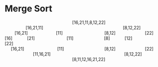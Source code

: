 # Merge Sort  

&nbsp;&nbsp;&nbsp;&nbsp;&nbsp;&nbsp;&nbsp;&nbsp;&nbsp;&nbsp;&nbsp;&nbsp;&nbsp;&nbsp;&nbsp;&nbsp;&nbsp;&nbsp;&nbsp;&nbsp;&nbsp;&nbsp; &nbsp;&nbsp;&nbsp;&nbsp;&nbsp;&nbsp;&nbsp;&nbsp;&nbsp;&nbsp;&nbsp;&nbsp;&nbsp;&nbsp;&nbsp;&nbsp;&nbsp;&nbsp;&nbsp;&nbsp;&nbsp;&nbsp; &nbsp;&nbsp;&nbsp;&nbsp;&nbsp;&nbsp;&nbsp;&nbsp;&nbsp;[16,21,11,8,12,22]
<br>
&nbsp;&nbsp;&nbsp;&nbsp;&nbsp;&nbsp;&nbsp;&nbsp;&nbsp;&nbsp;&nbsp;&nbsp;&nbsp;&nbsp;&nbsp;&nbsp; [16,21,11] &nbsp;&nbsp;&nbsp;&nbsp;&nbsp;&nbsp;&nbsp;&nbsp;&nbsp;&nbsp;&nbsp; &nbsp;&nbsp;&nbsp;&nbsp;&nbsp;&nbsp;&nbsp;&nbsp;&nbsp;&nbsp;&nbsp; &nbsp;&nbsp;&nbsp;&nbsp;&nbsp;&nbsp;&nbsp;&nbsp;&nbsp;&nbsp;&nbsp;&nbsp;&nbsp;&nbsp;&nbsp;&nbsp;&nbsp;&nbsp;&nbsp;&nbsp;&nbsp;&nbsp;&nbsp;&nbsp;&nbsp;&nbsp;&nbsp;&nbsp;&nbsp;&nbsp;&nbsp; &nbsp;&nbsp;&nbsp;&nbsp;&nbsp;&nbsp;&nbsp;  [8,12,22]
<br>
&nbsp;&nbsp;&nbsp;&nbsp;&nbsp;&nbsp;&nbsp; [16,21]&nbsp;&nbsp;&nbsp;&nbsp;&nbsp;&nbsp;&nbsp;&nbsp;&nbsp;&nbsp;&nbsp;&nbsp;&nbsp;&nbsp;&nbsp;&nbsp;&nbsp;&nbsp;&nbsp;&nbsp;&nbsp;&nbsp;  [11]&nbsp;&nbsp;&nbsp;&nbsp;&nbsp;&nbsp;&nbsp;&nbsp;&nbsp;&nbsp;&nbsp;&nbsp;&nbsp;&nbsp;&nbsp;&nbsp;&nbsp;&nbsp;&nbsp;&nbsp;&nbsp; &nbsp;&nbsp;&nbsp;&nbsp;&nbsp;&nbsp;&nbsp;&nbsp;&nbsp;&nbsp;&nbsp; [8,12]&nbsp;&nbsp;&nbsp;&nbsp;&nbsp;&nbsp;&nbsp;&nbsp;&nbsp;&nbsp;&nbsp; &nbsp;&nbsp;&nbsp;&nbsp;&nbsp;&nbsp;&nbsp;&nbsp;&nbsp;&nbsp;&nbsp; [22]
<br>
[16]&nbsp;&nbsp;&nbsp;&nbsp;&nbsp;&nbsp;&nbsp;&nbsp;&nbsp;&nbsp;&nbsp; [21]&nbsp;&nbsp;&nbsp;&nbsp;&nbsp;&nbsp;&nbsp;&nbsp;&nbsp;&nbsp;&nbsp;&nbsp;&nbsp;&nbsp;&nbsp;&nbsp;&nbsp;&nbsp;&nbsp;&nbsp;&nbsp;&nbsp;&nbsp;&nbsp;&nbsp; [11]&nbsp;&nbsp;&nbsp;&nbsp;&nbsp;&nbsp;&nbsp;&nbsp;&nbsp;&nbsp;&nbsp;&nbsp;&nbsp;&nbsp;&nbsp;&nbsp;&nbsp;&nbsp;&nbsp;&nbsp;&nbsp;&nbsp;&nbsp;&nbsp; [8]&nbsp;&nbsp;&nbsp;&nbsp;&nbsp;&nbsp;&nbsp;&nbsp;&nbsp;&nbsp;&nbsp; [12]&nbsp;&nbsp;&nbsp;&nbsp;&nbsp;&nbsp;&nbsp;&nbsp;&nbsp;&nbsp;&nbsp;&nbsp;&nbsp;&nbsp;&nbsp;&nbsp;&nbsp;&nbsp;&nbsp;&nbsp;&nbsp;&nbsp;  [22]
<br>
&nbsp;&nbsp;&nbsp;&nbsp;&nbsp;[16,21]&nbsp;&nbsp;&nbsp;&nbsp;&nbsp;&nbsp;&nbsp;&nbsp;&nbsp;&nbsp;&nbsp;&nbsp;&nbsp;&nbsp;&nbsp;&nbsp;&nbsp;&nbsp;&nbsp;&nbsp;&nbsp;&nbsp;&nbsp;&nbsp;&nbsp;&nbsp;&nbsp;[11]&nbsp;&nbsp;&nbsp;&nbsp;&nbsp;&nbsp;&nbsp;&nbsp;&nbsp;&nbsp;&nbsp;&nbsp;&nbsp;&nbsp;&nbsp;&nbsp;&nbsp;&nbsp;&nbsp;&nbsp;&nbsp;&nbsp;&nbsp;&nbsp;&nbsp;&nbsp;&nbsp;&nbsp;&nbsp;&nbsp;&nbsp;&nbsp; [8,12]&nbsp;&nbsp;&nbsp;&nbsp;&nbsp;&nbsp;&nbsp;&nbsp;&nbsp;&nbsp;&nbsp; &nbsp;&nbsp;&nbsp;&nbsp;&nbsp;&nbsp;&nbsp;&nbsp;&nbsp;&nbsp;&nbsp; [22]
<br>
&nbsp;&nbsp;&nbsp;&nbsp;&nbsp;&nbsp;&nbsp;&nbsp;&nbsp;&nbsp;&nbsp;&nbsp;&nbsp;&nbsp;&nbsp;&nbsp;&nbsp;&nbsp;&nbsp;&nbsp;&nbsp;&nbsp;  [11,16,21] &nbsp;&nbsp;&nbsp;&nbsp;&nbsp;&nbsp;&nbsp;&nbsp;&nbsp;&nbsp;&nbsp; &nbsp;&nbsp;&nbsp;&nbsp;&nbsp;&nbsp;&nbsp;&nbsp;&nbsp;&nbsp;&nbsp; &nbsp;&nbsp;&nbsp;&nbsp;&nbsp;&nbsp;&nbsp;&nbsp;&nbsp;&nbsp;&nbsp; &nbsp;&nbsp;&nbsp;&nbsp;&nbsp;&nbsp;&nbsp;&nbsp;&nbsp;&nbsp;&nbsp; &nbsp;&nbsp;&nbsp;&nbsp;&nbsp;&nbsp;&nbsp;&nbsp;&nbsp;&nbsp;&nbsp;[8,12,22]
<br>
&nbsp;&nbsp;&nbsp;&nbsp;&nbsp;&nbsp;&nbsp;&nbsp;&nbsp;&nbsp;&nbsp; &nbsp;&nbsp;&nbsp;&nbsp;&nbsp;&nbsp;&nbsp;&nbsp;&nbsp;&nbsp;&nbsp; &nbsp;&nbsp;&nbsp;&nbsp;&nbsp;&nbsp;&nbsp;&nbsp;&nbsp;&nbsp;&nbsp; &nbsp;&nbsp;&nbsp;&nbsp;&nbsp;&nbsp;&nbsp;&nbsp;&nbsp;&nbsp;&nbsp; &nbsp;&nbsp;&nbsp;&nbsp;&nbsp;&nbsp;&nbsp;[8,11,12,16,21,22]